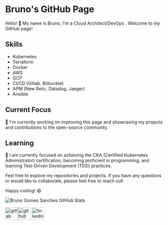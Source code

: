 # Bruno's GitHub Page

Hello! 👋 My name is Bruno, I'm a Cloud Architect/DevOps . Welcome to my GitHub page!

## Skills

- Kubernetes
- Terraform
- Docker
- AWS
- GCP
- CI/CD (Gitlab, Bitbuckte)
- APM (New Relic, Datadog, Jaeger)
- Ansible


## Current Focus

 🚧 I'm currently working on improving this page and showcasing my projects and contributions to the open-source community.

## Learning

🌱 I am currently focused on achieving the CKA (Certified Kubernetes Administrator) certification, becoming proficient in programming, and learning Test-Driven Development (TDD) practices.

Feel free to explore my repositories and projects. If you have any questions or would like to collaborate, please feel free to reach out!

Happy coding! 😄

![Bruno Gomes Sanches GitHub Stats](https://github-readme-stats.vercel.app/api?username=brnnnxd&show_icons=true&theme=dracula)


[<img src='https://cdn.jsdelivr.net/npm/simple-icons@3.0.1/icons/gitlab.svg' alt='gitlab' height='40'>](bgomessanches)[<img src='https://cdn.jsdelivr.net/npm/simple-icons@3.0.1/icons/github.svg' alt='github' height='40'>](https://github.com/brnnnxd)  [<img src='https://cdn.jsdelivr.net/npm/simple-icons@3.0.1/icons/linkedin.svg' alt='linkedin' height='40'>](https://www.linkedin.com/in/brunogomessanches/)  
